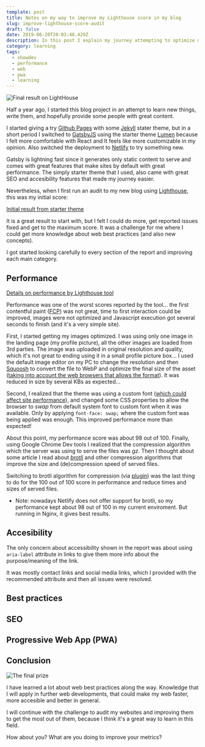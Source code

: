```yaml
---
template: post
title: Notes on my way to improve my Lighthouse score in my blog
slug: improve-lighthouse-score-audit
draft: false
date: 2019-06-20T20:03:48.429Z
description: In this post I explain my journey attempting to optimize my blog to the maximum, in order to achive the maximum score in Lighthouse audit tool.
category: learning
tags:
  - showdev
  - performance
  - web
  - pwa
  - learning
---
```

![Final result on LightHouse](https://i.imgur.com/Q8kOetv.png)

Half a year ago, I started this blog project in an attempt to learn new things, write them, and hopefully provide some people with great content.

I started giving a try [Github Pages]() with some [Jekyll]() stater theme, but in a short period I switched to [GatsbyJS](https://www.gatsbyjs.org) using the starter theme [Lumen](https://github.com/alxshelepenok/gatsby-starter-lumen) because I felt more comfortable with React and It feels like more customizable in my opinion. Also switched the deployment to [Netlify](https://netlify.com) to try something new.

Gatsby is lightning fast since it generates only static content to serve and comes with great features that make sites by default with great performance. The simply starter theme that I used, also came with great SEO and accesibility features that made my journey easier.

Nevertheless, when I first run an audit to my new blog using [Lighthouse](), this was my initial score:

[Initial result from starter theme](https://i.imgur.com/97efK7N.png)

It is a great result to start with, but I felt I could do more, get reported issues fixed and get to the maximum score. It was a challenge for me where I could get more knowledge about web best practices (and also new concepts).

I got started looking carefully to every section of the report and improving each main category.

## Performance

[Details on performance by Lighthouse tool](https://i.imgur.com/QW1x7UM.png)

Performance was one of the worst scores reported by the tool... the first contentful paint ([FCP]()) was not great, time to first interaction could be improved, images were not optimized and Javascript execution got several seconds to finish (and it's a very simple site).

First, I started getting my images optimized. I was using only one image in the landing page (my profile picture), all the other images are loaded from 3rd parties.
The image was uploaded in original resolution and quality, which it's not great to ending using it in a small profile picture box...
I used the default image editor on my PC to change the resolution and then [Squoosh]() to convert the file to WebP and optimize the final size of the asset ([taking into account the web browsers that allows the format]()). It was reduced in size by several KBs as expected...

Second, I realized that the theme was using a custom font ([which could affect site performance]()), and changed some CSS properties to allow the browser to *swap* from default system font to custom font when it was available. Only by applying `font-face: swap;` where the custom font was being applied was enough. This improved performance more than expected!

About this point, my performance score was about 98 out of 100.
Finally, using Google Chrome Dev tools I realized that the compression algorithm which the server was using to serve the files was *gz*. Then I thought about some article I read about [*brotli*]() and other compression algorithms that improve the size and (de)compression speed of served files.

Switching to brotli algorithm for compression (via [plugin]()) was the last thing to do for the 100 out of 100 score in performance and reduce times and sizes of served files.

- Note: nowadays Netlify does not offer support for brotli, so my performance kept about 98 out of 100 in my current enviroment. But running in Nginx, it gives best results.

## Accesibility

The only concern about accessibility shown in the report was about using `aria-label` attribute in links to give them more info about the purpose/meaning of the link.

It was mostly contact links and social media links, which I provided with the recommended attribute and then all issues were resolved.

## Best practices

## SEO

## Progressive Web App (PWA)

## Conclusion

![The final prize](https://i.imgur.com/Q8kOetv.png)

I have learned a lot about web best practices along the way. Knowledge that I will apply in further web developments, that could make my web faster, more accesible and better in general.

I will continue with the challenge to audit my websites and improving them to get the most out of them, because I think it's a great way to learn in this field.

How about you? What are you doing to improve your metrics?
